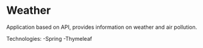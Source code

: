# Weather

Application based on API, provides information on weather and air pollution.

Technologies:
-Spring
-Thymeleaf
